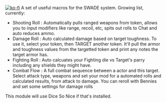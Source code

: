 [![ko-fi](https://www.ko-fi.com/img/githubbutton_sm.svg)](https://ko-fi.com/K3K11VCDK)
A set of useful macros for the SWADE system. Growing list, currently:

- Shooting Roll : Automatically pulls ranged weapons from token, allows you to input modifiers like range, recoil, etc, spits out rolls to Chat and auto reduces ammo.
- Damage Roll : Auto calculated damage based on target toughness. To use it, select your token, then TARGET another token. It'll pull the armor and toughness values from the targetted token and print any notes the target armor has.
- Fighting Roll : Auto calcuates your Fighting die vs Target's parry including any shields they might have.
- Combat Flow : A full combat sequence between a actor and this target. Select attack type, weapons and set your mod for a automated rolls and calculated results, from attack to damage. You can reroll with Bennies and set some settings for damage rolls

This module will use Dice So Nice if that's installed.
